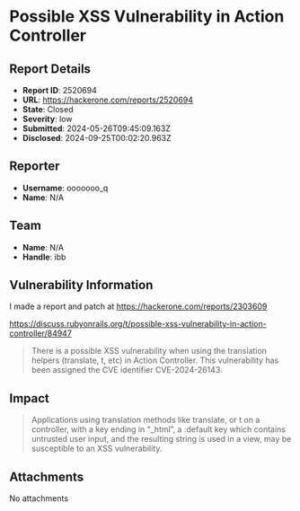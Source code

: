# Possible XSS Vulnerability in Action Controller

## Report Details
- **Report ID**: 2520694
- **URL**: https://hackerone.com/reports/2520694
- **State**: Closed
- **Severity**: low
- **Submitted**: 2024-05-26T09:45:09.163Z
- **Disclosed**: 2024-09-25T00:02:20.963Z

## Reporter
- **Username**: ooooooo_q
- **Name**: N/A

## Team
- **Name**: N/A
- **Handle**: ibb

## Vulnerability Information
I made a report and patch at https://hackerone.com/reports/2303609

https://discuss.rubyonrails.org/t/possible-xss-vulnerability-in-action-controller/84947

> There is a possible XSS vulnerability when using the translation helpers (translate, t, etc) in Action Controller. This vulnerability has been assigned the CVE identifier CVE-2024-26143.

## Impact

> Applications using translation methods like translate, or t on a controller, with a key ending in “_html”, a :default key which contains untrusted user input, and the resulting string is used in a view, may be susceptible to an XSS vulnerability.

## Attachments
No attachments
